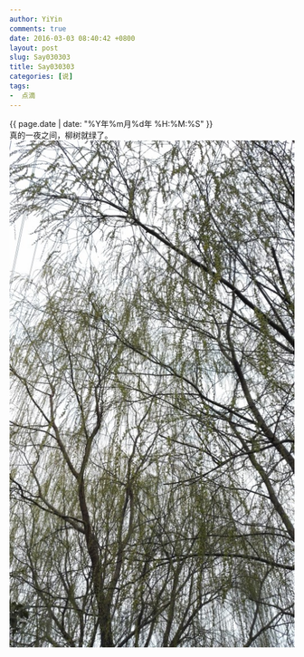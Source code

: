 ```yaml
---
author: YiYin
comments: true
date: 2016-03-03 08:40:42 +0800
layout: post
slug: Say030303
title: Say030303
categories: [说]
tags:
-  点滴
---
```

<div class="saying">
<div class="timestamp">{{ page.date | date: "%Y年%m月%d年 %H:%M:%S" }}</div>
真的一夜之间，柳树就绿了。<br/>
<img src="/public/images/liushu.jpg"/>
</div>
